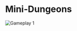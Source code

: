 # Mini-Dungeons


![Gameplay 1](https://github.com/4-bytes/Mini-Dungeons/blob/master/gifs/gameplay1.gif=250x250)

